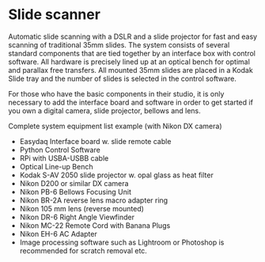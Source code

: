 # Slide scanner
Automatic slide scanning with a DSLR and a slide projector for fast and easy scanning of traditional 35mm slides. The system consists of several standard components that are tied together by an interface box with control software. All hardware is precisely lined up at an optical bench for optimal and parallax free transfers. All mounted 35mm slides are placed in a Kodak Slide tray and the number of slides is selected in the control software. 

For those who have the basic components in their studio, it is only necessary to add the interface board and software in order to get started if you own a digital camera, slide projector, bellows and lens.

Complete system equipment list example (with Nikon DX camera)

* Easydaq Interface board w. slide remote cable
* Python Control Software
* RPi with USBA-USBB cable
* Optical Line-up Bench
* Kodak S-AV 2050 slide projector w. opal glass as heat filter
* Nikon D200 or similar DX camera
* Nikon PB-6  Bellows Focusing Unit
* Nikon BR-2A reverse lens macro adapter ring
* Nikon 105 mm lens (reverse mounted)
* Nikon DR-6 Right Angle Viewfinder
* Nikon MC-22 Remote Cord with Banana Plugs
* Nikon EH-6 AC Adapter
* Image processing software such as Lightroom or Photoshop is recommended for scratch removal etc.
